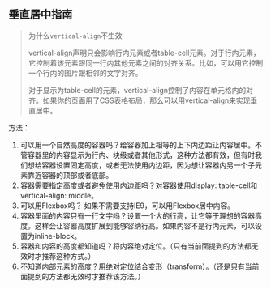 ## 垂直居中指南



> 为什么`vertical-align`不生效
>
> vertical-align声明只会影响行内元素或者table-cell元素。对于行内元素，它控制着该元素跟同一行内其他元素之间的对齐关系。比如，可以用它控制一个行内的图片跟相邻的文字对齐。
>
> 对于显示为table-cell的元素，vertical-align控制了内容在单元格内的对齐。如果你的页面用了CSS表格布局，那么可以用vertical-align来实现垂直居中。

方法：

1. 可以用一个自然高度的容器吗？给容器加上相等的上下内边距让内容居中。不管容器里的内容显示为行内、块级或者其他形式，这种方法都有效，但有时我们想给容器设置固定高度，或者无法使用内边距，因为想让容器内另一个子元素靠近容器的顶部或者底部。
2.  容器需要指定高度或者避免使用内边距吗？对容器使用display: table-cell和vertical-align: middle。
3. 可以用Flexbox吗？ 如果不需要支持IE9，可以用Flexbox居中内容。
4.  容器里面的内容只有一行文字吗？设置一个大的行高，让它等于理想的容器高度。这样会让容器高度扩展到能够容纳行高。如果内容不是行内元素，可以设置为inline-block。
5.  容器和内容的高度都知道吗？将内容绝对定位。（只有当前面提到的方法都无效时才推荐这种方式。）
6. 不知道内部元素的高度？用绝对定位结合变形（transform）。（还是只有当前面提到的方法都无效时才推荐该方法。）
